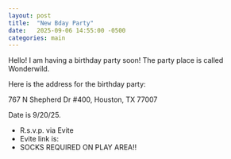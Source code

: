 ```yaml
---
layout: post
title:  "New Bday Party"
date:   2025-09-06 14:55:00 -0500
categories: main
---
```


Hello!
I am having a birthday party soon!
The party place is called Wonderwild.

Here is the address for the birthday party:

767 N Shepherd Dr #400, Houston, TX 77007

Date is 9/20/25.

- R.s.v.p. via Evite
- Evite link is:
- SOCKS REQUIRED ON PLAY AREA!!
